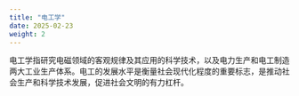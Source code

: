 ```yaml
---
title: "电工学"
date: 2025-02-23
weight: 2
---
```

电工学指研究电磁领域的客观规律及其应用的科学技术，以及电力生产和电工制造两大工业生产体系。电工的发展水平是衡量社会现代化程度的重要标志，是推动社会生产和科学技术发展，促进社会文明的有力杠杆。
